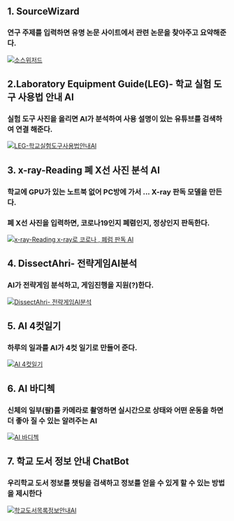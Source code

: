## 1. SourceWizard 
### 연구 주제를 입력하면 유명 논문 사이트에서 관련 논문을 찾아주고 요약해준다.

[![소스위저드](http://img.youtube.com/vi/Rk17Iwzrx1I/0.jpg)](https://youtu.be/Rk17Iwzrx1I)

## 2.Laboratory Equipment Guide(LEG)- 학교 실험 도구 사용법 안내 AI
### 실험 도구 사진을 올리면 AI가 분석하여 사용 설명이 있는  유튜브를 검색하여 연결 해준다.

[![LEG-학교실험도구사용법안내AI](http://img.youtube.com/vi/iHPXaxwB554/0.jpg)](https://youtu.be/iHPXaxwB554)

## 3. x-ray-Reading 폐 X선 사진 분석 AI
### 학교에 GPU가 있는 노트북 없어 PC방에 가서 ... X-ray 판독 모델을 만든다.
### 폐 X선 사진을 입력하면, 코로나19인지 폐렴인지, 정상인지 판독한다.

[![x-ray-Reading  x-ray로 코로나 , 폐럼 판독 AI](http://img.youtube.com/vi/GUhsl1ORBlY/0.jpg)](https://youtu.be/GUhsl1ORBlY)

## 4. DissectAhri- 전략게임AI분석
### AI가 전략게임 분석하고, 게임진행을 지원(?)한다.
[![ DissectAhri- 전략게임AI분석](http://img.youtube.com/vi/vEECf7kU1r8/0.jpg)](https://youtu.be/vEECf7kU1r8)


## 5. AI 4컷일기
### 하루의 일과를 AI가 4컷 일기로 만들어 준다.
[![AI 4컷일기](http://img.youtube.com/vi/S7c0lDmPV1w/0.jpg)](https://youtu.be/S7c0lDmPV1w)

## 6. AI	바디첵
### 신체의 일부(팔)를 카메라로 촬영하면 실시간으로 상태와 어떤 운동을 하면 더 좋아 질 수 있는 알려주는 AI
[![AI	바디첵](http://img.youtube.com/vi/ibUVzEmKdQs/0.jpg)](https://youtu.be/ibUVzEmKdQs)


## 7. 학교 도서 정보 안내 ChatBot
### 우리학교 도서 정보를 챗팅을 검색하고 정보를 얻을 수 있게 할 수 있는 방법을 제시한다
[![학교도서목록정보안내AI](http://img.youtube.com/vi/56HiC3tpujo/0.jpg)](https://youtu.be/56HiC3tpujo)


